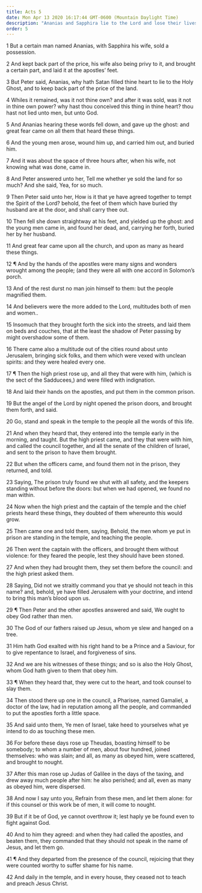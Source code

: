 ```yaml
---
title: Acts 5
date: Mon Apr 13 2020 16:17:44 GMT-0600 (Mountain Daylight Time)
description: "Ananias and Sapphira lie to the Lord and lose their lives—The Apostles continue the miracles of Jesus—Peter and John are arrested, an angel delivers them from prison, and they testify of Christ—Gamaliel counsels moderation."
order: 5
---
```


1 But a certain man named Ananias, with Sapphira his wife, sold a possession.

2 And kept back part of the price, his wife also being privy to it, and brought a certain part, and laid it at the apostles’ feet.

3 But Peter said, Ananias, why hath Satan filled thine heart to lie to the Holy Ghost, and to keep back part of the price of the land.

4 Whiles it remained, was it not thine own? and after it was sold, was it not in thine own power? why hast thou conceived this thing in thine heart? thou hast not lied unto men, but unto God.

5 And Ananias hearing these words fell down, and gave up the ghost: and great fear came on all them that heard these things.

6 And the young men arose, wound him up, and carried him out, and buried him.

7 And it was about the space of three hours after, when his wife, not knowing what was done, came in.

8 And Peter answered unto her, Tell me whether ye sold the land for so much? And she said, Yea, for so much.

9 Then Peter said unto her, How is it that ye have agreed together to tempt the Spirit of the Lord? behold, the feet of them which have buried thy husband are at the door, and shall carry thee out.

10 Then fell she down straightway at his feet, and yielded up the ghost: and the young men came in, and found her dead, and, carrying her forth, buried her by her husband.

11 And great fear came upon all the church, and upon as many as heard these things.

12 ¶ And by the hands of the apostles were many signs and wonders wrought among the people; (and they were all with one accord in Solomon’s porch.

13 And of the rest durst no man join himself to them: but the people magnified them.

14 And believers were the more added to the Lord, multitudes both of men and women..

15 Insomuch that they brought forth the sick into the streets, and laid them on beds and couches, that at the least the shadow of Peter passing by might overshadow some of them.

16 There came also a multitude out of the cities round about unto Jerusalem, bringing sick folks, and them which were vexed with unclean spirits: and they were healed every one.

17 ¶ Then the high priest rose up, and all they that were with him, (which is the sect of the Sadducees,) and were filled with indignation.

18 And laid their hands on the apostles, and put them in the common prison.

19 But the angel of the Lord by night opened the prison doors, and brought them forth, and said.

20 Go, stand and speak in the temple to the people all the words of this life.

21 And when they heard that, they entered into the temple early in the morning, and taught. But the high priest came, and they that were with him, and called the council together, and all the senate of the children of Israel, and sent to the prison to have them brought.

22 But when the officers came, and found them not in the prison, they returned, and told.

23 Saying, The prison truly found we shut with all safety, and the keepers standing without before the doors: but when we had opened, we found no man within.

24 Now when the high priest and the captain of the temple and the chief priests heard these things, they doubted of them whereunto this would grow.

25 Then came one and told them, saying, Behold, the men whom ye put in prison are standing in the temple, and teaching the people.

26 Then went the captain with the officers, and brought them without violence: for they feared the people, lest they should have been stoned.

27 And when they had brought them, they set them before the council: and the high priest asked them.

28 Saying, Did not we straitly command you that ye should not teach in this name? and, behold, ye have filled Jerusalem with your doctrine, and intend to bring this man’s blood upon us.

29 ¶ Then Peter and the other apostles answered and said, We ought to obey God rather than men.

30 The God of our fathers raised up Jesus, whom ye slew and hanged on a tree.

31 Him hath God exalted with his right hand to be a Prince and a Saviour, for to give repentance to Israel, and forgiveness of sins.

32 And we are his witnesses of these things; and so is also the Holy Ghost, whom God hath given to them that obey him.

33 ¶ When they heard that, they were cut to the heart, and took counsel to slay them.

34 Then stood there up one in the council, a Pharisee, named Gamaliel, a doctor of the law, had in reputation among all the people, and commanded to put the apostles forth a little space.

35 And said unto them, Ye men of Israel, take heed to yourselves what ye intend to do as touching these men.

36 For before these days rose up Theudas, boasting himself to be somebody; to whom a number of men, about four hundred, joined themselves: who was slain; and all, as many as obeyed him, were scattered, and brought to nought.

37 After this man rose up Judas of Galilee in the days of the taxing, and drew away much people after him: he also perished; and all, even as many as obeyed him, were dispersed.

38 And now I say unto you, Refrain from these men, and let them alone: for if this counsel or this work be of men, it will come to nought.

39 But if it be of God, ye cannot overthrow it; lest haply ye be found even to fight against God.

40 And to him they agreed: and when they had called the apostles, and beaten them, they commanded that they should not speak in the name of Jesus, and let them go.

41 ¶ And they departed from the presence of the council, rejoicing that they were counted worthy to suffer shame for his name.

42 And daily in the temple, and in every house, they ceased not to teach and preach Jesus Christ.
